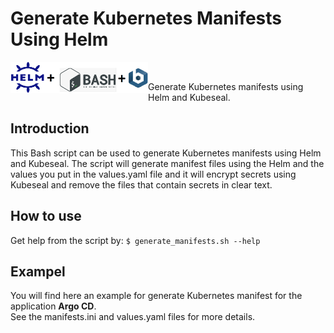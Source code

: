 # Generate Kubernetes Manifests Using Helm

<img width="220" alt="kubeAcademy-vappliance" src="https://github.com/rafaelurrutiasilva/Generate_K8s_Manifests_Using_Helm/blob/main/helm_bash_kubeseal_logo.png" align=left> <br>

Generate Kubernetes manifests using Helm and Kubeseal.

## Introduction
This Bash script can be used to generate Kubernetes manifests using Helm and Kubeseal.
The script will generate manifest files using the Helm and the values you put in the values.yaml file and it will encrypt secrets using Kubeseal and remove the files that contain secrets in clear text.

## How to use
Get help from the script by:
`$ generate_manifests.sh --help`

## Exampel
You will find here an example for generate Kubernetes manifest for the application **Argo CD**.<br>
See the manifests.ini and values.yaml files for more details.
